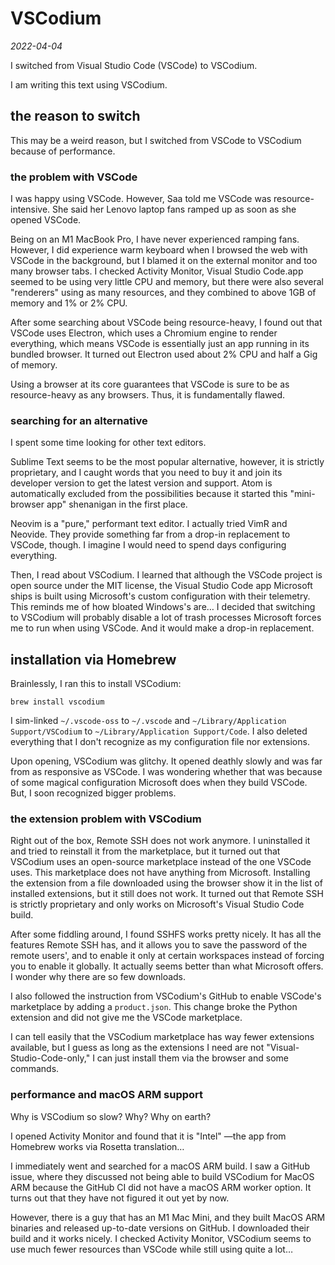 <!-- toc -->
# VSCodium

*2022-04-04*

I switched from Visual Studio Code (VSCode) to VSCodium.

I am writing this text using VSCodium.

## the reason to switch

This may be a weird reason,
but I switched from VSCode to VSCodium because of performance.

### the problem with VSCode

I was happy using VSCode.
However, Saa told me VSCode was resource-intensive.
She said her Lenovo laptop fans ramped up as soon as she opened VSCode.

Being on an M1 MacBook Pro,
I have never experienced ramping fans.
However, I did experience warm keyboard when I browsed the web
with VSCode in the background,
but I blamed it on the external monitor and too many browser tabs.
I checked Activity Monitor,
Visual Studio Code.app seemed to be using very little CPU and memory,
but there were also several "renderers" using as many resources,
and they combined to above 1GB of memory and 1% or 2% CPU.

After some searching about VSCode being resource-heavy,
I found out that VSCode uses Electron,
which uses a Chromium engine to render everything,
which means VSCode is essentially just an app running in its bundled browser.
It turned out Electron used about 2% CPU and half a Gig of memory.

Using a browser at its core guarantees
that VSCode is sure to be as resource-heavy as any browsers.
Thus, it is fundamentally flawed.

### searching for an alternative

I spent some time looking for other text editors.

Sublime Text seems to be the most popular alternative,
however, it is strictly proprietary,
and I caught words that you need to buy it and join its developer version
to get the latest version and support.
Atom is automatically excluded from the possibilities
because it started this "mini-browser app" shenanigan in the first place.

Neovim is a "pure," performant text editor.
I actually tried VimR and Neovide.
They provide something far from a drop-in replacement to VSCode, though.
I imagine I would need to spend days configuring everything.

Then, I read about VSCodium.
I learned that although the VSCode project is open source under the MIT license,
the Visual Studio Code app Microsoft ships is built
using Microsoft's custom configuration with their telemetry.
This reminds me of how bloated Windows's are…
I decided that switching to VSCodium will probably disable a lot of trash processes
Microsoft forces me to run when using VSCode.
And it would make a drop-in replacement.

## installation via Homebrew

Brainlessly, I ran this to install VSCodium:

```shell
brew install vscodium
```

I sim-linked `~/.vscode-oss` to `~/.vscode`
and `~/Library/Application Support/VSCodium` to `~/Library/Application Support/Code`.
I also deleted everything that I don't recognize as my configuration file nor extensions.

Upon opening, VSCodium was glitchy.
It opened deathly slowly and was far from as responsive as VSCode.
I was wondering whether that was because of some magical configuration
Microsoft does when they build VSCode.
But, I soon recognized bigger problems.

### the extension problem with VSCodium

Right out of the box,
Remote SSH does not work anymore.
I uninstalled it and tried to reinstall it from the marketplace,
but it turned out that VSCodium uses an open-source marketplace
instead of the one VSCode uses.
This marketplace does not have anything from Microsoft.
Installing the extension from a file downloaded using the browser
show it in the list of installed extensions,
but it still does not work.
It turned out that Remote SSH is strictly proprietary
and only works on Microsoft's Visual Studio Code build.

After some fiddling around,
I found SSHFS works pretty nicely.
It has all the features Remote SSH has,
and it allows you to save the password of the remote users',
and to enable it only at certain workspaces
instead of forcing you to enable it globally.
It actually seems better than what Microsoft offers.
I wonder why there are so few downloads.

I also followed the instruction from VSCodium's GitHub to
enable VSCode's marketplace by adding a `product.json`.
This change broke the Python extension and did not give me the VSCode marketplace.

I can tell easily that the VSCodium marketplace has way fewer extensions available,
but I guess as long as the extensions I need are not "Visual-Studio-Code-only,"
I can just install them via the browser and some commands.

### performance and macOS ARM support

Why is VSCodium so slow?
Why? Why on earth?

I opened Activity Monitor and found that it is "Intel"
—the app from Homebrew works via Rosetta translation…

I immediately went and searched for a macOS ARM build.
I saw a GitHub issue,
where they discussed not being able to build VSCodium for MacOS ARM
because the GitHub CI did not have a macOS ARM worker option.
It turns out that they have not figured it out yet by now.

However, there is a guy that has an M1 Mac Mini,
and they built MacOS ARM binaries and released up-to-date versions on GitHub.
I downloaded their build and it works nicely.
I checked Activity Monitor,
VSCodium seems to use much fewer resources
than VSCode while still using quite a lot…
